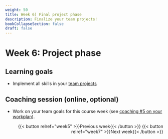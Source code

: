 ```yaml
---
weight: 50
title: Week 6) Final project phase
description: Finalize your team projects!
bookCollapseSection: false
draft: false
---
```


# Week 6: Project phase


## Learning goals
- Implement all skills in your [team projects](docs/project)

## Coaching session (online, optional)
- Work on your team goals for this course week (see [coaching #5 on your workplan](/docs/project/workplan)).


<div style="text-align: right">
{{< button relref="week5" >}}Previous week{{< /button >}}
{{< button relref="week7" >}}Next week{{< /button >}}

</div>


<!--

## Live stream 6
- Course summary and exam preparation
  - [Slides](slides.html)
  - [Course summary & exam preparation](https://youtu.be/BVmCXTjwAtk)

<br>-->